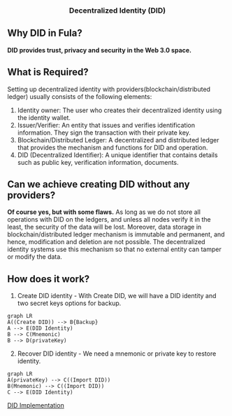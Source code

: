 <h3 align="center">Decentralized Identity (DID)</h3>

## Why DID in Fula?
**DID provides trust, privacy and security in the Web 3.0 space.**

## What is Required?
Setting up decentralized identity with providers(blockchain/distributed ledger) usually consists of the following elements:

1. Identity owner: The user who creates their decentralized identity using the identity wallet.
2. Issuer/Verifier: An entity that issues and verifies identification information. They sign the transaction with their private key.
3. Blockchain/Distributed Ledger: A decentralized and distributed ledger that provides the mechanism and functions for DID and operation.
4. DID (Decentralized Identifier): A unique identifier that contains details such as public key, verification information, documents.

## Can we achieve creating DID without any providers?

**Of course yes, but with some flaws.** As long as we do not store all operations with DID on the ledgers, and unless all nodes verify it in the least, the security of the data will be lost. Moreover, data storage in blockchain/distributed ledger mechanism is immutable and permanent, and hence, modification and deletion are not possible. The decentralized identity systems use this mechanism so that no external entity can tamper or modify the data.

## How does it work?  

1. Create DID identity - 
With Create DID, we will have a DID identity and two secret keys options for backup.

```mermaid
graph LR
A((Create DID)) --> B{Backup}
A --> E(DID Identity)
B --> C(Mnemonic)
B --> D(privateKey)
```

2. Recover DID identity - We need a mnemonic or private key to restore identity.

```mermaid
graph LR
A(privateKey) --> C((Import DID))
B(Mnemonic) --> C((Import DID))
C --> E(DID Identity)
```

[DID Implementation](https://github.com/functionland/fula/tree/fula-sec/libraries/fula-sec#decentralized-identity-did)
